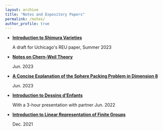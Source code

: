 ```yaml
---
layout: archive
title: "Notes and Expository Papers"
permalink: /notes/
author_profile: true
---
```


+ **[Introduction to Shimura Varieties](../assets/REU_paper_Hang_Chen(draft).pdf)**

  A draft for Uchicago's REU paper, Summer 2023 
+ **[Notes on Chern-Weil Theory](../assets/Notes_on_Chern_Weil_Theory.pdf)**

  Jun. 2023  
+ **[A Concise Explanation of the Sphere Packing Problem in Dimension 8](../assets/A_Concise_Explanation_of_the_Sphere_Packing_Problem_in_Dimension_8.pdf)**

  Jun. 2023
+ **[Introduction to Dessins d’Enfants](../assets/Intro_to_dessins.pdf)**

  With a 3-hour presentation with partner  Jun. 2022
+ **[Introduction to Linear Representation of Finite Groups](../assets/Introduction_to_Representation_Theory_of_Finite_Groups.pdf)**

  Dec. 2021
  


